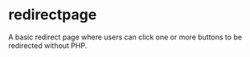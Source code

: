 # redirectpage
A basic redirect page where users can click one or more buttons to be redirected without PHP.